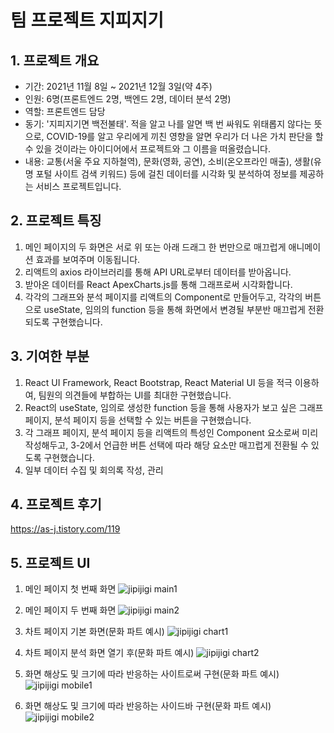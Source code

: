 # 팀 프로젝트 지피지기
## 1. 프로젝트 개요
- 기간: 2021년 11월 8일 ~ 2021년 12월 3일(약 4주)
- 인원: 6명(프론트엔드 2명, 백엔드 2명, 데이터 분석 2명)
- 역할: 프론트엔드 담당
- 동기: '지피지기면 백전불태'. 적을 알고 나를 알면 백 번 싸워도 위태롭지 않다는 뜻으로, COVID-19를 알고 우리에게 끼친 영향을 알면 우리가 더 나은 가치 판단을 할 수 있을 것이라는 아이디어에서 프로젝트와 그 이름을 떠올렸습니다.
- 내용: 교통(서울 주요 지하철역), 문화(영화, 공연), 소비(온오프라인 매출), 생활(유명 포털 사이트 검색 키워드) 등에 걸친 데이터를 시각화 및 분석하여 정보를 제공하는 서비스 프로젝트입니다.

## 2. 프로젝트 특징
1. 메인 페이지의 두 화면은 서로 위 또는 아래 드래그 한 번만으로 매끄럽게 애니메이션 효과를 보여주며 이동됩니다.
2. 리액트의 axios 라이브러리를 통해 API URL로부터 데이터를 받아옵니다.
3. 받아온 데이터를 React ApexCharts.js를 통해 그래프로써 시각화합니다.
4. 각각의 그래프와 분석 페이지를 리액트의 Component로 만들어두고, 각각의 버튼으로 useState, 임의의 function 등을 통해 화면에서 변경될 부분반 매끄럽게 전환되도록 구현했습니다.

## 3. 기여한 부분
1. React UI Framework, React Bootstrap, React Material UI 등을 적극 이용하여, 팀원의 의견들에 부합하는 UI를 최대한 구현했습니다.
2. React의 useState, 임의로 생성한 function 등을 통해 사용자가 보고 싶은 그래프 페이지, 분석 페이지 등을 선택할 수 있는 버튼을 구현했습니다.
3. 각 그래프 페이지, 분석 페이지 등을 리액트의 특성인 Component 요소로써 미리 작성해두고, 3-2에서 언급한 버튼 선택에 따라 해당 요소만 매끄럽게 전환될 수 있도록 구현했습니다.
4. 일부 데이터 수집 및 회의록 작성, 관리

## 4. 프로젝트 후기
https://as-j.tistory.com/119

## 5. 프로젝트 UI
1. 메인 페이지 첫 번째 화면
![jipijigi main1](https://github.com/sjan137/Jipi-jigi/blob/main/UI%20%EB%B0%8F%20%EC%99%80%EC%9D%B4%EC%96%B4%20%ED%94%84%EB%A0%88%EC%9E%84/%EB%A6%AC%EC%95%A1%ED%8A%B8%20%EB%B2%84%EC%A0%84%EB%B3%84%20UI/%EC%A7%80%ED%94%BC%EC%A7%80%EA%B8%B0%205%EB%B2%88%EC%A7%B8%20UI(1).png?raw=true)

2. 메인 페이지 두 번째 화면
![jipijigi main2](https://github.com/sjan137/Jipi-jigi/blob/main/UI%20%EB%B0%8F%20%EC%99%80%EC%9D%B4%EC%96%B4%20%ED%94%84%EB%A0%88%EC%9E%84/%EB%A6%AC%EC%95%A1%ED%8A%B8%20%EB%B2%84%EC%A0%84%EB%B3%84%20UI/%EC%A7%80%ED%94%BC%EC%A7%80%EA%B8%B0%205%EB%B2%88%EC%A7%B8%20UI(2).png?raw=true)

3. 차트 페이지 기본 화면(문화 파트 예시)
![jipijigi chart1](https://github.com/sjan137/Jipi-jigi/blob/main/UI%20%EB%B0%8F%20%EC%99%80%EC%9D%B4%EC%96%B4%20%ED%94%84%EB%A0%88%EC%9E%84/%EB%A6%AC%EC%95%A1%ED%8A%B8%20%EB%B2%84%EC%A0%84%EB%B3%84%20UI/%EC%A7%80%ED%94%BC%EC%A7%80%EA%B8%B0%205%EB%B2%88%EC%A7%B8%20UI(3).png?raw=true)

4. 차트 페이지 분석 화면 열기 후(문화 파트 예시)
![jipijigi chart2](https://github.com/sjan137/Jipi-jigi/blob/main/UI%20%EB%B0%8F%20%EC%99%80%EC%9D%B4%EC%96%B4%20%ED%94%84%EB%A0%88%EC%9E%84/%EB%A6%AC%EC%95%A1%ED%8A%B8%20%EB%B2%84%EC%A0%84%EB%B3%84%20UI/%EC%A7%80%ED%94%BC%EC%A7%80%EA%B8%B0%205%EB%B2%88%EC%A7%B8%20UI(4).png?raw=true)

5. 화면 해상도 및 크기에 따라 반응하는 사이트로써 구현(문화 파트 예시)
![jipijigi mobile1](https://github.com/sjan137/Jipi-jigi/blob/main/UI%20%EB%B0%8F%20%EC%99%80%EC%9D%B4%EC%96%B4%20%ED%94%84%EB%A0%88%EC%9E%84/%EB%A6%AC%EC%95%A1%ED%8A%B8%20%EB%B2%84%EC%A0%84%EB%B3%84%20UI/%EC%A7%80%ED%94%BC%EC%A7%80%EA%B8%B0%205%EB%B2%88%EC%A7%B8%20UI(5).png?raw=true)

6. 화면 해상도 및 크기에 따라 반응하는 사이드바 구현(문화 파트 예시)
![jipijigi mobile2](https://github.com/sjan137/Jipi-jigi/blob/main/UI%20%EB%B0%8F%20%EC%99%80%EC%9D%B4%EC%96%B4%20%ED%94%84%EB%A0%88%EC%9E%84/%EB%A6%AC%EC%95%A1%ED%8A%B8%20%EB%B2%84%EC%A0%84%EB%B3%84%20UI/%EC%A7%80%ED%94%BC%EC%A7%80%EA%B8%B0%205%EB%B2%88%EC%A7%B8%20UI(6).png?raw=true)
